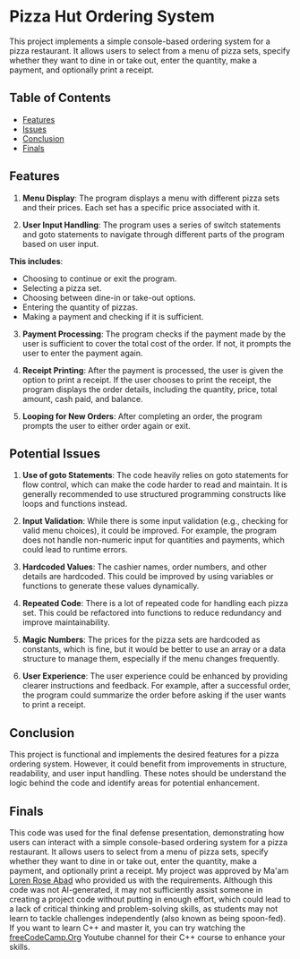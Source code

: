 # Pizza Hut Ordering System

This project implements a simple console-based ordering system for a pizza restaurant. It allows users to select from a menu of pizza sets, specify whether they want to dine in or take out, enter the quantity, make a payment, and optionally print a receipt.

## Table of Contents
- [Features](#Features)
- [Issues](#issues)
- [Conclusion](#conclusion)
- [Finals](#finals)

## Features

1. **Menu Display**: The program displays a menu with different pizza sets and their prices. Each set has a specific price associated with it.

2. **User Input Handling**: The program uses a series of switch statements and goto statements to navigate through different parts of the program based on user input. 

**This includes**:
- Choosing to continue or exit the program.
- Selecting a pizza set.
- Choosing between dine-in or take-out options.
- Entering the quantity of pizzas.
- Making a payment and checking if it is sufficient.

3. **Payment Processing**: The program checks if the payment made by the user is sufficient to cover the total cost of the order. If not, it prompts the user to enter the payment again.

4. **Receipt Printing**: After the payment is processed, the user is given the option to print a receipt. If the user chooses to print the receipt, the program displays the order details, including the quantity, price, total amount, cash paid, and balance.

5. **Looping for New Orders**: After completing an order, the program prompts the user to either order again or exit.

## Potential Issues

1. **Use of goto Statements**: The code heavily relies on goto statements for flow control, which can make the code harder to read and maintain. It is generally recommended to use structured programming constructs like loops and functions instead.

2. **Input Validation**: While there is some input validation (e.g., checking for valid menu choices), it could be improved. For example, the program does not handle non-numeric input for quantities and payments, which could lead to runtime errors.

3. **Hardcoded Values**: The cashier names, order numbers, and other details are hardcoded. This could be improved by using variables or functions to generate these values dynamically.

4. **Repeated Code**: There is a lot of repeated code for handling each pizza set. This could be refactored into functions to reduce redundancy and improve maintainability.

5. **Magic Numbers**: The prices for the pizza sets are hardcoded as constants, which is fine, but it would be better to use an array or a data structure to manage them, especially if the menu changes frequently.

6. **User Experience**: The user experience could be enhanced by providing clearer instructions and feedback. For example, after a successful order, the program could summarize the order before asking if the user wants to print a receipt.

## Conclusion

This project is functional and implements the desired features for a pizza ordering system. However, it could benefit from improvements in structure, readability, and user input handling. These notes should be understand the logic behind the code and identify areas for potential enhancement.

## Finals

This code was used for the final defense presentation, demonstrating how users can interact with a simple console-based ordering system for a pizza restaurant. It allows users to select from a menu of pizza sets, specify whether they want to dine in or take out, enter the quantity, make a payment, and optionally print a receipt. My project was approved by Ma'am [Loren Rose Abad](https://www.facebook.com/lorenroseabad) who provided us with the requirements. Although this code was not AI-generated, it may not sufficiently assist someone in creating a project code without putting in enough effort, which could lead to a lack of critical thinking and problem-solving skills, as students may not learn to tackle challenges independently (also known as being spoon-fed).  If you want to learn C++ and master it, you can try watching the [freeCodeCamp.Org](https://www.youtube.com/@freecodecamp) Youtube channel for their C++ course to enhance your skills.
